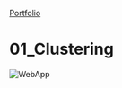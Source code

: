  [Portfolio](https://github.com/Kapil3003/Kapil3003/edit/main/README.md)
 
# 01_Clustering
 
![WebApp](Image_1.PNG)
